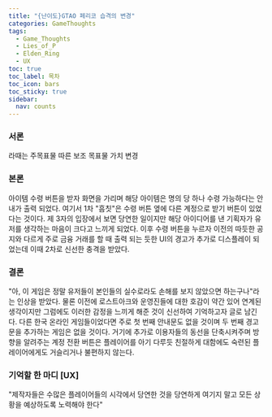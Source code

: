 ```yaml
---
title: "{난이도}GTAO 페리코 습격의 변경"
categories: GameThoughts
tags:
  - Game_Thoughts
  - Lies_of_P
  - Elden_Ring
  - UX
toc: true
toc_label: 목차
toc_icon: bars
toc_sticky: true
sidebar:
  nav: counts
---
```

### 서론
라때는 
주목표물 따른 보조 목표물 가치 변경

### 본론
아이템 수령 버튼을 받자 화면을 가리며 해당 아이템은 명의 당 하나 수령 가능하다는 안내가 출력 되었다. 여기서 1차 "흠칫"은 수령 버튼 옆에 다른 계정으로 받기 버튼이 있었다는 것이다. 제 3자의 입장에서 보면 당연한 일이지만 해당 아이디어를 낸 기획자가 유저를 생각하는 마음이 크다고 느끼게 되었다. 이후 수령 버튼을 누르자 이전의 따듯한 공지와 다르게 주로 금융 거래를 할 때 출력 되는 듯한 UI의 경고가 추가로 디스플레이 되었는데 이때 2차로 신선한 충격을 받았다.

### 결론
"아, 이 게임은 정말 유저들이 본인들의 실수로라도 손해를 보지 않았으면 하는구나"라는 인상을 받았다. 물론 이전에 로스트아크와 운영진들에 대한 호감이 약간 있어 연계된 생각이지만 그럼에도 이러한 감정을 느끼게 해준 것이 신선하여 기억하고자 글로 남긴다. 다른 한국 온라인 게임들이었다면 주로 첫 번째 안내문도 없을 것이며 두 번째 경고문을 추가하는 게임은 없을 것이다. 거기에 추가로 이용자들의 동선을 단축시켜주며 방향을 알려주는 계정 전환 버튼은 플레이어를 아기 다루듯 친절하게 대함에도 숙련된 플레이어에게도 거슬리거나 불편하지 않는다.

### 기억할 한 마디 [UX]
"제작자들은 수많은 플레이어들의 시각에서 당연한 것을 당연하게 여기지 말고 모든 상황을 예상하도록 노력해야 한다"